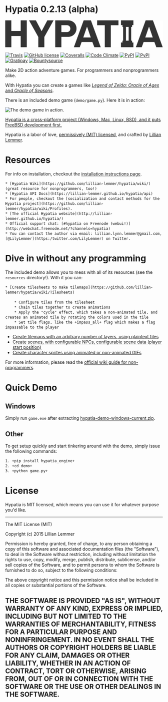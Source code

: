 # Hypatia 0.2.13 (alpha)

![Hypatia 0.2](media/logos/logotype-blacktext-transparentbg.png)

[![Travis](https://img.shields.io/travis/lillian-lemmer/hypatia.svg?style=flat-square)](https://travis-ci.org/lillian-lemmer/hypatia) [![GitHub license](https://img.shields.io/github/license/lillian-lemmer/hypatia.svg?style=flat-square)](https://raw.githubusercontent.com/lillian-lemmer/hypatia/master/license.txt) [![Coveralls](https://img.shields.io/coveralls/lillian-lemmer/hypatia.svg?style=flat-square)](https://coveralls.io/r/lillian-lemmer/hypatia) [![Code Climate](https://img.shields.io/codeclimate/github/kabisaict/flow.svg?style=flat-square)](https://codeclimate.com/github/lillian-lemmer/hypatia) [![PyPI](https://img.shields.io/pypi/v/nine.svg?style=flat-square)](https://pypi.python.org/pypi/hypatia_engine/) [![PyPI](https://img.shields.io/pypi/dm/hypatia.svg?style=flat-square)](https://pypi.python.org/pypi/hypatia_engine/) [![Gratipay](https://img.shields.io/gratipay/lillian-lemmer.svg?style=flat-square)](https://gratipay.com/~lillian-lemmer/) [![Bountysource](https://img.shields.io/bountysource/team/hypatia/activity.svg?style=flat-square)](https://www.bountysource.com/teams/hypatia) 

Make 2D action adventure games. For programmers and nonprogrammers alike.

With Hypatia you can create a games like [_Legend of Zelda: Oracle of Ages_ and _Oracle of Seasons_](http://en.wikipedia.org/wiki/The_Legend_of_Zelda:_Oracle_of_Seasons_and_Oracle_of_Ages).

There is an included demo game (`demo/game.py`). Here it is in action:

![The demo game in action.](http://lillian-lemmer.github.io/hypatia/media/recordings/2015-06-28-develop-640x480.gif)

[Hypatia is a cross-platform project (Windows, Mac, Linux, BSD), and it puts FreeBSD development first.](https://github.com/lillian-lemmer/hypatia/wiki/Platform-Support)

Hypatia is a labor of love, [permissively (MIT) licensed](license.txt), and crafted by [Lillian Lemmer](http://github.com/lillian-lemmer/hypatia/wiki/About-the-Creator).

# Resources

For info on installation, checkout the [installation instructions page](https://github.com/lillian-lemmer/hypatia/wiki/Installation-Instructions).

    * [Hypatia Wiki](https://github.com/lillian-lemmer/hypatia/wiki/) (great resource for nonprogrammers, too!)
    * [Hypatia API Docs](https://lillian-lemmer.github.io/hypatia/api)
    * For people, checkout the [socialization and contact methods for the Hypatia project](https://github.com/lillian-lemmer/hypatia/wiki/Profiles).
    * [The official Hypatia website](http://lillian-lemmer.github.io/hypatia/)
    * Official support chat: [#hypatia on Freenode (webui!)](http://webchat.freenode.net/?channels=hypatia)
    * You can contact the author via email: lillian.lynn.lemmer@gmail.com, [@LilyLemmer](https:/twitter.com/LilyLemmer) on Twitter.

# Dive in without any programming

The included demo allows you to mess with all of its resources (see the `resources` directory!). With it you can:

    * [Create tilesheets to make tilemaps](https://github.com/lillian-lemmer/hypatia/wiki/Tilesheets)

        * Configure tiles from the tilesheet
        * Chain tiles together to create animations
        * Apply the "cycle" effect, which takes a non-animated tile, and creates an animated tile by rotating the colors used in the tile
        * Set tile flags, like the +impass_all+ flag which makes a flag impassable to the player

  * [Create tilemaps with an arbitrary number of layers, using plaintext files](https://github.com/lillian-lemmer/hypatia/wiki/tilemap.txt)
  * [Create scenes, with configurable NPCs, configurable scene data (player start position)](https://github.com/lillian-lemmer/hypatia/wiki/Nonprogrammer-Guide#editing-scene-data)
  * [Create character sprites using animated or non-animated GIFs](https://github.com/lillian-lemmer/hypatia/wiki/Walkabout-Sprites)

For more information, please read the [official wiki guide for non-programmers](https://github.com/lillian-lemmer/hypatia/wiki/Nonprogrammer-Guide).

# Quick Demo

## Windows

Simply run `game.exe` after extracting [hypatia-demo-windows-current.zip](https://lillian-lemmer.github.io/hypatia/releases/hypatia-demo-windows-current.zip).

## Other

To get setup quickly and start tinkering around with the demo, simply issue the following commands:

    1. +pip install hypatia_engine+
    2. +cd demo+
    3. +python game.py+

# License

Hypatia is MIT licensed, which means you can use it for whatever purpose you'd like.

----
The MIT License (MIT)

Copyright (c) 2015 Lillian Lemmer

Permission is hereby granted, free of charge, to any person obtaining a copy
of this software and associated documentation files (the "Software"), to deal
in the Software without restriction, including without limitation the rights
to use, copy, modify, merge, publish, distribute, sublicense, and/or sell
copies of the Software, and to permit persons to whom the Software is
furnished to do so, subject to the following conditions:

The above copyright notice and this permission notice shall be included in all
copies or substantial portions of the Software.

THE SOFTWARE IS PROVIDED "AS IS", WITHOUT WARRANTY OF ANY KIND, EXPRESS OR
IMPLIED, INCLUDING BUT NOT LIMITED TO THE WARRANTIES OF MERCHANTABILITY,
FITNESS FOR A PARTICULAR PURPOSE AND NONINFRINGEMENT. IN NO EVENT SHALL THE
AUTHORS OR COPYRIGHT HOLDERS BE LIABLE FOR ANY CLAIM, DAMAGES OR OTHER
LIABILITY, WHETHER IN AN ACTION OF CONTRACT, TORT OR OTHERWISE, ARISING FROM,
OUT OF OR IN CONNECTION WITH THE SOFTWARE OR THE USE OR OTHER DEALINGS IN THE
SOFTWARE.
----

